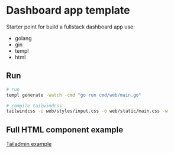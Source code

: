 # Dashboard app template
Starter point for build a fullstack dashboard app use:

- golang
- gin
- templ
- html

## Run
```sh
# run
templ generate -watch -cmd "go run cmd/web/main.go"

# compile tailwindcss
tailwindcss -i web/styles/input.css -o web/static/main.css -w
```

## Full HTML component example
[Tailadmin example](https://github.com/letieu/tailadmin)
